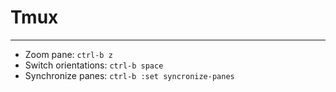 # Tmux
---

* Zoom pane: `ctrl-b z`
* Switch orientations: `ctrl-b space`
* Synchronize panes: `ctrl-b :set syncronize-panes`
